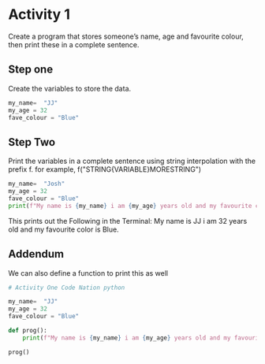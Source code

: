 # Activity 1

Create a program that stores someone’s name, age
and favourite colour, then print these in a complete
sentence.

## Step one

Create the variables to store the data.

```python
my_name=  "JJ"
my_age = 32
fave_colour = "Blue"
```

## Step Two

Print the variables in a complete sentence using string interpolation with the prefix f.
for example, f("STRING{VARIABLE}MORESTRING")

```python
my_name=  "Josh"
my_age = 32
fave_colour = "Blue"
print(f"My name is {my_name} i am {my_age} years old and my favourite color is {fave_colour}.")
```

This prints out the Following in the Terminal:
My name is JJ i am 32 years old and my favourite color is Blue.

## Addendum

We can also define a function to print this as well

```python
# Activity One Code Nation python

my_name=  "JJ"
my_age = 32
fave_colour = "Blue"

def prog():
    print(f"My name is {my_name} i am {my_age} years old and my favourite color is {fave_colour}.")

prog()
```
